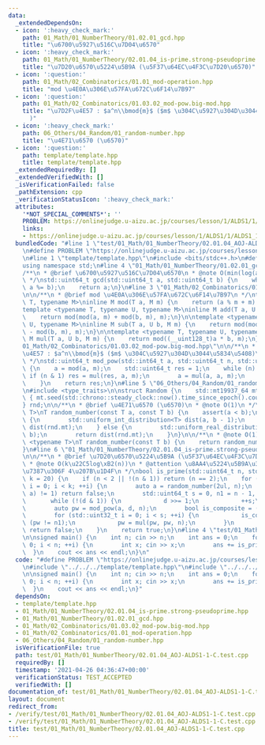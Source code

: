```yaml
---
data:
  _extendedDependsOn:
  - icon: ':heavy_check_mark:'
    path: 01_Math/01_NumberTheory/01.02.01_gcd.hpp
    title: "\u6700\u5927\u516C\u7D04\u6570"
  - icon: ':heavy_check_mark:'
    path: 01_Math/01_NumberTheory/02.01.04_is-prime.strong-pseudoprime.hpp
    title: "\u7D20\u6570\u5224\u5B9A (\u5F37\u64EC\u4F3C\u7D20\u6570)"
  - icon: ':question:'
    path: 01_Math/02_Combinatorics/01.01_mod-operation.hpp
    title: "mod \u4E0A\u306E\u57FA\u672C\u6F14\u7B97"
  - icon: ':question:'
    path: 01_Math/02_Combinatorics/01.03.02_mod-pow.big-mod.hpp
    title: "\u7D2F\u4E57 : $a^n\\bmod{m}$ ($m$ \u304C\u5927\u304D\u3044\u5834\u5408\
      )"
  - icon: ':heavy_check_mark:'
    path: 06_Others/04_Random/01_random-number.hpp
    title: "\u4E71\u6570 (\u6570)"
  - icon: ':question:'
    path: template/template.hpp
    title: template/template.hpp
  _extendedRequiredBy: []
  _extendedVerifiedWith: []
  _isVerificationFailed: false
  _pathExtension: cpp
  _verificationStatusIcon: ':heavy_check_mark:'
  attributes:
    '*NOT_SPECIAL_COMMENTS*': ''
    PROBLEM: https://onlinejudge.u-aizu.ac.jp/courses/lesson/1/ALDS1/1/ALDS1_1_C
    links:
    - https://onlinejudge.u-aizu.ac.jp/courses/lesson/1/ALDS1/1/ALDS1_1_C
  bundledCode: "#line 1 \"test/01_Math/01_NumberTheory/02.01.04_AOJ-ALDS1-1-C.test.cpp\"\
    \n#define PROBLEM \"https://onlinejudge.u-aizu.ac.jp/courses/lesson/1/ALDS1/1/ALDS1_1_C\"\
    \n#line 1 \"template/template.hpp\"\n#include <bits/stdc++.h>\n#define int int64_t\n\
    using namespace std;\n#line 4 \"01_Math/01_NumberTheory/01.02.01_gcd.hpp\"\n\n\
    /**\n * @brief \u6700\u5927\u516C\u7D04\u6570\n * @note O(min(log(a),log(b)))\n\
    \ */\nstd::uint64_t gcd(std::uint64_t a, std::uint64_t b) {\n    while (b) std::swap(b,\
    \ a %= b);\n    return a;\n}\n#line 3 \"01_Math/02_Combinatorics/01.01_mod-operation.hpp\"\
    \n\n/**\n * @brief mod \u4E0A\u306E\u57FA\u672C\u6F14\u7B97\n */\ntemplate <typename\
    \ T, typename M>\ninline M mod(T a, M m) {\n    return (a % m + m) % m;\n}\n\n\
    template <typename T, typename U, typename M>\ninline M add(T a, U b, M m) {\n\
    \    return mod(mod(a, m) + mod(b, m), m);\n}\n\ntemplate <typename T, typename\
    \ U, typename M>\ninline M sub(T a, U b, M m) {\n    return mod(mod(a, m) + m\
    \ - mod(b, m), m);\n}\n\ntemplate <typename T, typename U, typename M>\ninline\
    \ M mul(T a, U b, M m) {\n    return mod((__uint128_t)a * b, m);\n}\n#line 3 \"\
    01_Math/02_Combinatorics/01.03.02_mod-pow.big-mod.hpp\"\n\n/**\n * @brief \u7D2F\
    \u4E57 : $a^n\\bmod{m}$ ($m$ \u304C\u5927\u304D\u3044\u5834\u5408)\n * @note O(log(n))\n\
    \ */\nstd::uint64_t mod_pow(std::int64_t a, std::uint64_t n, std::uint64_t m)\
    \ {\n    a = mod(a, m);\n    std::uint64_t res = 1;\n    while (n) {\n       \
    \ if (n & 1) res = mul(res, a, m);\n        a = mul(a, a, m);\n        n >>= 1;\n\
    \    }\n    return res;\n}\n#line 5 \"06_Others/04_Random/01_random-number.hpp\"\
    \n#include <type_traits>\n\nstruct Random {\n    std::mt19937_64 mt;\n    Random()\
    \ { mt.seed(std::chrono::steady_clock::now().time_since_epoch().count()); }\n\
    } rnd;\n\n/**\n * @brief \u4E71\u6570 (\u6570)\n * @note O(1)\n */\ntemplate <typename\
    \ T>\nT random_number(const T a, const T b) {\n    assert(a < b);\n    if (std::is_integral<T>::value)\
    \ {\n        std::uniform_int_distribution<T> dist(a, b - 1);\n        return\
    \ dist(rnd.mt);\n    } else {\n        std::uniform_real_distribution<> dist(a,\
    \ b);\n        return dist(rnd.mt);\n    }\n}\n\n/**\n * @note O(1)\n */\ntemplate\
    \ <typename T>\nT random_number(const T b) {\n    return random_number(T(0), b);\n\
    }\n#line 6 \"01_Math/01_NumberTheory/02.01.04_is-prime.strong-pseudoprime.hpp\"\
    \n\n/**\n * @brief \u7D20\u6570\u5224\u5B9A (\u5F37\u64EC\u4F3C\u7D20\u6570)\n\
    \ * @note O(k\u22C5log\xB2(n))\n * @attention \u8AA4\u5224\u5B9A\u3059\u308B\u78BA\
    \u7387\u306F 4\u207B\u1D4F\n */\nbool is_prime(std::uint64_t n, std::uint32_t\
    \ k = 20) {\n    if (n < 2 || !(n & 1)) return (n == 2);\n    for (std::uint32_t\
    \ i = 0; i < k; ++i) {\n        auto a = random_number(2ul, n);\n        if (gcd(n,\
    \ a) != 1) return false;\n        std::uint64_t s = 0, n1 = n - 1, d = n1;\n \
    \       while (!(d & 1)) {\n            d >>= 1;\n            ++s;\n        }\n\
    \        auto pw = mod_pow(a, d, n);\n        bool is_composite = (pw != 1);\n\
    \        for (std::uint32_t i = 0; i < s; ++i) {\n            is_composite &=\
    \ (pw != n1);\n            pw = mul(pw, pw, n);\n        }\n        if (is_composite)\
    \ return false;\n    }\n    return true;\n}\n#line 4 \"test/01_Math/01_NumberTheory/02.01.04_AOJ-ALDS1-1-C.test.cpp\"\
    \n\nsigned main() {\n    int n; cin >> n;\n    int ans = 0;\n    for (int i =\
    \ 0; i < n; ++i) {\n        int x; cin >> x;\n        ans += is_prime(x);\n  \
    \  }\n    cout << ans << endl;\n}\n"
  code: "#define PROBLEM \"https://onlinejudge.u-aizu.ac.jp/courses/lesson/1/ALDS1/1/ALDS1_1_C\"\
    \n#include \"../../../template/template.hpp\"\n#include \"../../../01_Math/01_NumberTheory/02.01.04_is-prime.strong-pseudoprime.hpp\"\
    \n\nsigned main() {\n    int n; cin >> n;\n    int ans = 0;\n    for (int i =\
    \ 0; i < n; ++i) {\n        int x; cin >> x;\n        ans += is_prime(x);\n  \
    \  }\n    cout << ans << endl;\n}"
  dependsOn:
  - template/template.hpp
  - 01_Math/01_NumberTheory/02.01.04_is-prime.strong-pseudoprime.hpp
  - 01_Math/01_NumberTheory/01.02.01_gcd.hpp
  - 01_Math/02_Combinatorics/01.03.02_mod-pow.big-mod.hpp
  - 01_Math/02_Combinatorics/01.01_mod-operation.hpp
  - 06_Others/04_Random/01_random-number.hpp
  isVerificationFile: true
  path: test/01_Math/01_NumberTheory/02.01.04_AOJ-ALDS1-1-C.test.cpp
  requiredBy: []
  timestamp: '2021-04-26 04:36:47+00:00'
  verificationStatus: TEST_ACCEPTED
  verifiedWith: []
documentation_of: test/01_Math/01_NumberTheory/02.01.04_AOJ-ALDS1-1-C.test.cpp
layout: document
redirect_from:
- /verify/test/01_Math/01_NumberTheory/02.01.04_AOJ-ALDS1-1-C.test.cpp
- /verify/test/01_Math/01_NumberTheory/02.01.04_AOJ-ALDS1-1-C.test.cpp.html
title: test/01_Math/01_NumberTheory/02.01.04_AOJ-ALDS1-1-C.test.cpp
---
```

